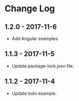 # Change Log

## 1.2.0 - 2017-11-6

- Add Angular examples.

## 1.1.3 - 2017-11-5

- Update package-lock.json file.

## 1.1.2 - 2017-11-4

- Update todo example.